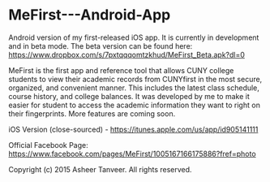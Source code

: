 # MeFirst---Android-App

Android version of my first-released iOS app. It is currently in development and in beta mode. The beta version can be found here: https://www.dropbox.com/s/7pxtqqqomtzkhud/MeFirst_Beta.apk?dl=0

MeFirst is the first app and reference tool that allows CUNY college students to view their academic records from CUNYfirst in the most secure, organized, and convenient manner. This includes the latest class schedule, course history, and college balances. It was developed by me to make it easier for student to access the academic information they want to right on their fingerprints. More features are coming soon.

iOS Version (close-sourced) - https://itunes.apple.com/us/app/id905141111

Official Facebook Page: https://www.facebook.com/pages/MeFirst/1005167166175886?fref=photo

Copyright (c) 2015 Asheer Tanveer. All rights reserved.
